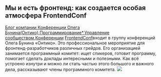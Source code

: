 ## Мы и есть фронтенд: как создается особая атмосфера FrontendConf
[Блог компании Конференции Олега Бунина(Онтико)](https://habr.com/ru/company/oleg-bunin/blog/),[Программирование*](https://habr.com/ru/hub/programming/),[Управление сообществом](https://habr.com/ru/hub/community_management/),[Конференции](https://habr.com/ru/hub/tech_events/)
[FrontendConf](https://frontendconf.ru/)входит в группу конференций Олега Бунина «Онтико». Это профессиональное
мероприятие для фронтенд-разработчиков различных грейдов. Его организацией занимается
программный комитет: ищет спикеров, готовит программу, помогает сделать доклады
интересными и полезными. Как всё устроено изнутри и
можно ли стать частью этого большого и важного дела, рассказывают члены программного комитета.
![](/4StrElements/1.png)